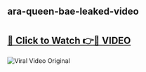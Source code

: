 ## ara-queen-bae-leaked-video 

# <h2><a href="http://freeplayer.one?title=ara-queen-bae-leaked-video&ref=21J">🔗 Click to Watch 👉🔴 VIDEO</a></h2>

<a href="http://freeplayer.one?title=ara-queen-bae-leaked-video&ref=21J" rel="nofollow" data-target="animated-image.originalLink"><img src="https://i.ibb.co.com/xMMVF88/686577567.gif" alt="Viral Video Original" style="max-width: 100%; display: inline-block;" data-target="animated-image.originalImage"></a>

